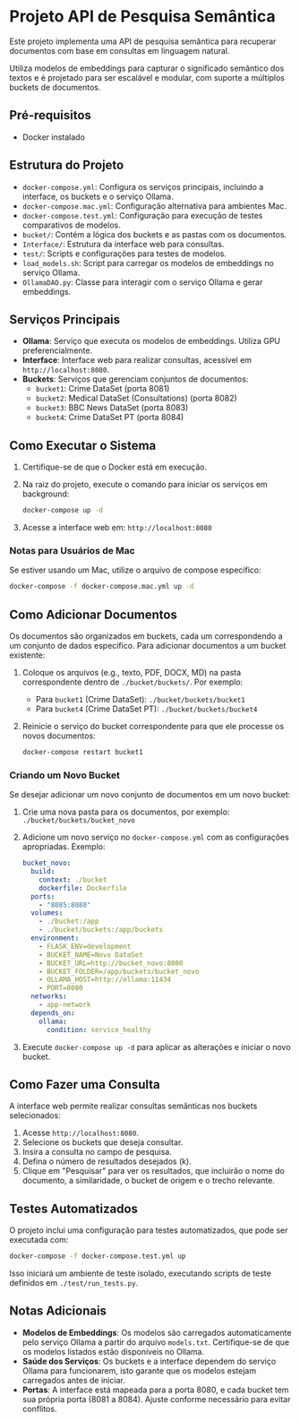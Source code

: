 # Projeto API de Pesquisa Semântica

Este projeto implementa uma API de pesquisa semântica para recuperar documentos com base em consultas em linguagem natural. 

Utiliza modelos de embeddings para capturar o significado semântico dos textos e é projetado para ser escalável e modular, com suporte a múltiplos buckets de documentos.

## Pré-requisitos

- Docker instalado

## Estrutura do Projeto

- `docker-compose.yml`: Configura os serviços principais, incluindo a interface, os buckets e o serviço Ollama.
- `docker-compose.mac.yml`: Configuração alternativa para ambientes Mac.
- `docker-compose.test.yml`: Configuração para execução de testes comparativos de modelos.
- `bucket/`: Contém a lógica dos buckets e as pastas com os documentos.
- `Interface/`: Estrutura da interface web para consultas.
- `test/`: Scripts e configurações para testes de modelos.
- `load_models.sh`: Script para carregar os modelos de embeddings no serviço Ollama.
- `OllamaDAO.py`: Classe para interagir com o serviço Ollama e gerar embeddings.

## Serviços Principais

- **Ollama**: Serviço que executa os modelos de embeddings. Utiliza GPU preferencialmente.
- **Interface**: Interface web para realizar consultas, acessível em `http://localhost:8080`.
- **Buckets**: Serviços que gerenciam conjuntos de documentos:
  - `bucket1`: Crime DataSet (porta 8081)
  - `bucket2`: Medical DataSet (Consultations) (porta 8082)
  - `bucket3`: BBC News DataSet (porta 8083)
  - `bucket4`: Crime DataSet PT (porta 8084)

## Como Executar o Sistema

1. Certifique-se de que o Docker está em execução.
2. Na raiz do projeto, execute o comando para iniciar os serviços em background:

   ```bash
   docker-compose up -d
   ```
3. Acesse a interface web em: `http://localhost:8080`

### Notas para Usuários de Mac

Se estiver usando um Mac, utilize o arquivo de compose específico:

```bash
docker-compose -f docker-compose.mac.yml up -d
```

## Como Adicionar Documentos

Os documentos são organizados em buckets, cada um correspondendo a um conjunto de dados específico. Para adicionar documentos a um bucket existente:

1. Coloque os arquivos (e.g., texto, PDF, DOCX, MD) na pasta correspondente dentro de `./bucket/buckets/`. Por exemplo:
   - Para `bucket1` (Crime DataSet): `./bucket/buckets/bucket1`
   - Para `bucket4` (Crime DataSet PT): `./bucket/buckets/bucket4`
2. Reinicie o serviço do bucket correspondente para que ele processe os novos documentos:

   ```bash
   docker-compose restart bucket1
   ```

### Criando um Novo Bucket

Se desejar adicionar um novo conjunto de documentos em um novo bucket:

1. Crie uma nova pasta para os documentos, por exemplo: `./bucket/buckets/bucket_novo`
2. Adicione um novo serviço no `docker-compose.yml` com as configurações apropriadas. Exemplo:

   ```yaml
   bucket_novo:
     build:
       context: ./bucket
       dockerfile: Dockerfile
     ports:
       - "8085:8080"
     volumes:
       - ./bucket:/app
       - ./bucket/buckets:/app/buckets
     environment:
       - FLASK_ENV=development
       - BUCKET_NAME=Novo DataSet
       - BUCKET_URL=http://bucket_novo:8080
       - BUCKET_FOLDER=/app/buckets/bucket_novo
       - OLLAMA_HOST=http://ollama:11434
       - PORT=8080
     networks:
       - app-network
     depends_on:
       ollama:
         condition: service_healthy
   ```
3. Execute `docker-compose up -d` para aplicar as alterações e iniciar o novo bucket.

## Como Fazer uma Consulta

A interface web permite realizar consultas semânticas nos buckets selecionados:

1. Acesse `http://localhost:8080`.
2. Selecione os buckets que deseja consultar.
3. Insira a consulta no campo de pesquisa.
4. Defina o número de resultados desejados (k).
5. Clique em "Pesquisar" para ver os resultados, que incluirão o nome do documento, a similaridade, o bucket de origem e o trecho relevante.

## Testes Automatizados

O projeto inclui uma configuração para testes automatizados, que pode ser executada com:

```bash
docker-compose -f docker-compose.test.yml up
```

Isso iniciará um ambiente de teste isolado, executando scripts de teste definidos em `./test/run_tests.py`.

## Notas Adicionais

- **Modelos de Embeddings**: Os modelos são carregados automaticamente pelo serviço Ollama a partir do arquivo `models.txt`. Certifique-se de que os modelos listados estão disponíveis no Ollama.
- **Saúde dos Serviços**: Os buckets e a interface dependem do serviço Ollama para funcionarem, isto garante que os modelos estejam carregados antes de iniciar.
- **Portas**: A interface está mapeada para a porta 8080, e cada bucket tem sua própria porta (8081 a 8084). Ajuste conforme necessário para evitar conflitos.